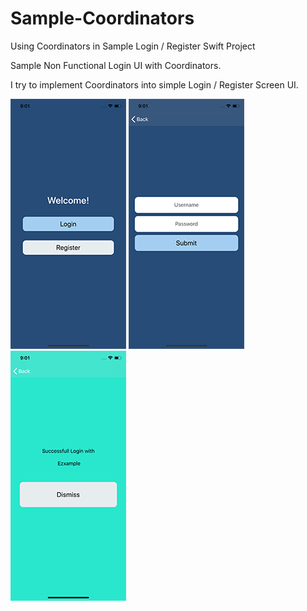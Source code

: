 # Sample-Coordinators
Using Coordinators in Sample Login / Register Swift Project

Sample Non Functional Login UI with Coordinators.

I try to implement Coordinators into simple Login / Register Screen UI. 

![](https://github.com/kemalekren/Sample-Coordinators/blob/master/Screenshots/1.png)  ![](https://github.com/kemalekren/Sample-Coordinators/blob/master/Screenshots/2.png)  ![](https://github.com/kemalekren/Sample-Coordinators/blob/master/Screenshots/3.png)
